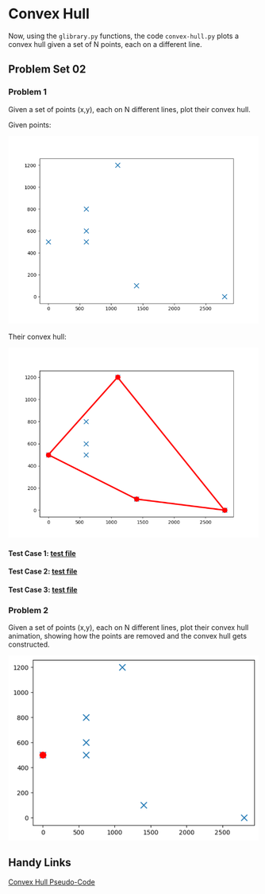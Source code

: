 # Convex Hull

Now, using the `glibrary.py` functions, the code `convex-hull.py` plots a convex hull given a set of N points, each on a different line. <br />

## Problem Set 02

### Problem 1

Given a set of points (x,y), each on N different lines, plot their convex hull. <br />

Given points: <br />

![image](https://github.com/the-other-mariana/computational-geometry/blob/master/convex-hull/output/points-i1.png?raw=true) <br />

Their convex hull: <br />

![image](https://github.com/the-other-mariana/computational-geometry/blob/master/convex-hull/output/output-i1.png?raw=true) <br />

#### Test Case 1: [test file](https://github.com/the-other-mariana/computational-geometry/blob/master/convex-hull/1.in)

#### Test Case 2: [test file](https://github.com/the-other-mariana/computational-geometry/blob/master/convex-hull/2.in)

#### Test Case 3: [test file](https://github.com/the-other-mariana/computational-geometry/blob/master/convex-hull/3.in)

### Problem 2

Given a set of points (x,y), each on N different lines, plot their convex hull animation, showing how the points are removed and the convex hull gets constructed. <br />

![image](https://github.com/the-other-mariana/computational-geometry/blob/master/convex-hull/output/convex-hull-gif.gif) <br />

## Handy Links

[Convex Hull Pseudo-Code](https://en.wikibooks.org/wiki/Algorithm_Implementation/Geometry/Convex_hull/Monotone_chain) <br />

